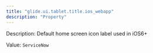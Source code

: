 ```yaml
---
title: "glide.ui.tablet.title.ios_webapp"
description: "Property"
---
```


Description: Default home screen icon label used in iOS6+

Value: `ServiceNow`